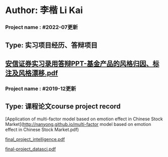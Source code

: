 # Author: 李楷 Li Kai 

### Project name : #2022-07更新
## Type: 实习项目经历、答辩项目

[安信证券实习录用答辩PPT-基金产品的风格归因、标注及风格漂移.pdf](http://nanyong.github.io/李楷面试答辩报告：课题一.pdf)
---

### Project name : #2019-12更新
## Type: 课程论文course project record

[Application of multi-factor model based on emotion effect in Chinese Stock Market](http://nanyong.github.io/multi-factor model based on emotion effect in Chinese Stock Market.pdf)

[final_project_intelligence.pdf](http://nanyong.github.io/final_project.pdf)

[final-project_datasci.pdf](http://nanyong.github.io/final-project_datasci.pdf)
